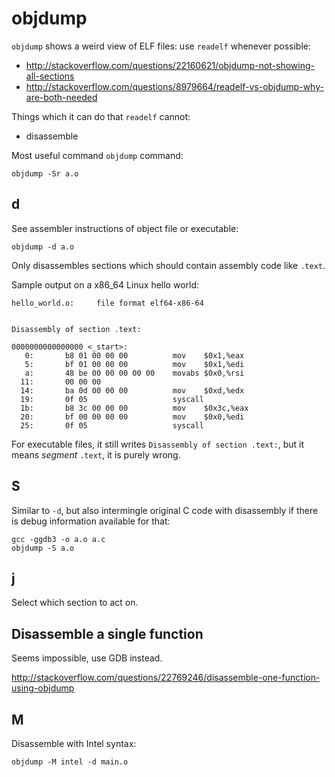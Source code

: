 # objdump

`objdump` shows a weird view of ELF files: use `readelf` whenever possible:

- <http://stackoverflow.com/questions/22160621/objdump-not-showing-all-sections>
- <http://stackoverflow.com/questions/8979664/readelf-vs-objdump-why-are-both-needed>

Things which it can do that `readelf` cannot:

- disassemble

Most useful command `objdump` command:

    objdump -Sr a.o

## d

See assembler instructions of object file or executable:

    objdump -d a.o

Only disassembles sections which should contain assembly code like `.text`.

Sample output on a x86_64 Linux hello world:

    hello_world.o:     file format elf64-x86-64


    Disassembly of section .text:

    0000000000000000 <_start>:
       0:       b8 01 00 00 00          mov    $0x1,%eax
       5:       bf 01 00 00 00          mov    $0x1,%edi
       a:       48 be 00 00 00 00 00    movabs $0x0,%rsi
      11:       00 00 00
      14:       ba 0d 00 00 00          mov    $0xd,%edx
      19:       0f 05                   syscall
      1b:       b8 3c 00 00 00          mov    $0x3c,%eax
      20:       bf 00 00 00 00          mov    $0x0,%edi
      25:       0f 05                   syscall

For executable files, it still writes `Disassembly of section .text:`, but it means *segment* `.text`, it is purely wrong.

## S

Similar to `-d`, but also intermingle original C code with disassembly if there is debug information available for that: 

    gcc -ggdb3 -o a.o a.c
    objdump -S a.o

## j

Select which section to act on.

## Disassemble a single function

Seems impossible, use GDB instead.

<http://stackoverflow.com/questions/22769246/disassemble-one-function-using-objdump>

## M

Disassemble with Intel syntax:

    objdump -M intel -d main.o
